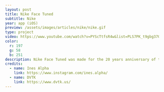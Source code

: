 ```yaml
---
layout: post
title: Nike Face Tuned
subtitle: Nike
year: app (iOS)
preview: /assets/images/articles/nike/nike.gif
type: project
video: https://www.youtube.com/watch?v=PYScTtfsR4w&list=PLS7PK_t9gbg37O73JBsHrS1yKjDj8WQWS
color:
  r: 197
  g: 58
  b: 251
description: Nike Face Tuned was made for the 20 years anniversary of the Nike TN. We teamed up with the studio <a href="https://www.dvtk.us/" target="_blank">DVTK</a> and the 3D artist<a href="https://www.instagram.com/ines.alpha/" target="_blank"> Ines Alpha</a> to make an augmented reality iPad app using Face ID. <a href="https://youtu.be/Xdu7EpzWDos?t=341" target="_blank">Guests at the event</a> could record videos and send them by mail from the app. It was made with Unity, and uses Face ID from ARKit.
credits:
  - name: Ines Alpha
    link: https://www.instagram.com/ines.alpha/
  - name: DVTK
    link: https://www.dvtk.us/
---
```

